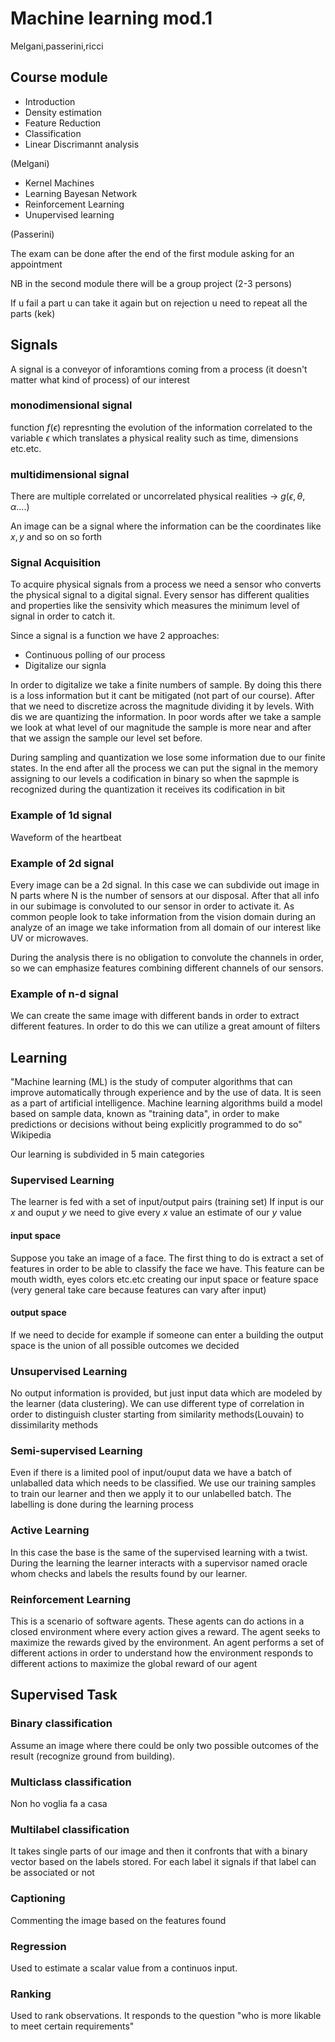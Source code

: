 # Machine learning mod.1

 Melgani,passerini,ricci

## Course module

- Introduction
- Density estimation
- Feature Reduction
- Classification
- Linear Discrimannt analysis

(Melgani)

- Kernel Machines
- Learning Bayesan Network
- Reinforcement Learning
- Unupervised learning

(Passerini)

The exam can be done after the end of the first module asking for an appointment

NB in the second module there will be a group project (2-3 persons)

If u fail a part u can take it again but on rejection u need to repeat all the parts (kek)

## Signals

A signal is a conveyor of inforamtions coming from a process (it doesn't matter what kind of process) of our interest

### monodimensional signal

function $f(\epsilon)$ represnting the evolution of the information correlated to the variable $\epsilon$ which translates a physical reality such as time, dimensions etc.etc.

### multidimensional signal

There are multiple correlated or uncorrelated physical realities -> $g(\epsilon,\theta,\alpha ....)$

An image can be a signal where the information can be the coordinates like $x,y$ and so on so forth

### Signal Acquisition

To acquire physical signals from a process we need a sensor who converts the physical signal to a digital signal. Every sensor has different qualities and properties like the sensivity which measures the minimum level of signal in order to catch it.

Since a signal is a function we have 2 approaches:

- Continuous polling of our process
- Digitalize our signla

In order to digitalize we take a finite numbers of sample. By doing this there is a loss information but it cant be mitigated (not part of our course). After that we need to discretize across the magnitude dividing it by levels. With dis we are quantizing the information. In poor words after we take a sample we look at what level of our magnitude the sample is more near and after that we assign the sample our level set before.

During sampling and quantization we lose some information due to our finite states.
In the end after all the process we can put the signal in the memory assigning to our levels a codification in binary so when the sapmple is recognized during the quantization it receives its codification in bit

### Example of 1d signal

Waveform of the heartbeat

### Example of 2d signal

Every image can be a 2d signal. In this case we can subdivide out image in N parts where N is the number of sensors at our disposal. After that all info in our subimage is convoluted to our sensor in order to activate it.
As common people look to take information from the vision domain during an analyze of an image we take information from all domain of our interest like UV or microwaves.

During the analysis there is no obligation to convolute the channels in order, so we can emphasize features combining different channels of our sensors.

### Example of n-d signal

We can create the same image with different bands in order to extract different features. In order to do this we can utilize a great amount of filters

## Learning

"Machine learning (ML) is the study of computer algorithms that can improve automatically through experience and by the use of data. It is seen as a part of artificial intelligence. Machine learning algorithms build a model based on sample data, known as "training data", in order to make predictions or decisions without being explicitly programmed to do so" Wikipedia

Our learning is subdivided in 5 main categories

### Supervised Learning

The learner is fed with a set of input/output pairs (training set)
If input is our $x$ and ouput $y$ we need to give every $x$ value an estimate of our $y$ value

#### input space

Suppose you take an image of a face. The first thing to do is extract a set of features in order to be able to classify the face we have. This feature can be mouth width, eyes colors etc.etc creating our input space or feature space (very general take care because features can vary after input)

#### output space

If we need to decide for example if someone can enter a building the output space is the union of all possible outcomes we decided

### Unsupervised Learning

No output information is provided, but just input data which are modeled by the learner (data clustering). We can use different type of correlation in order to distinguish cluster starting from similarity methods(Louvain) to dissimilarity methods

### Semi-supervised Learning

Even if there is a limited pool of input/ouput data we have a batch of unlaballed data which needs to be classified. We use our training samples to train our learner and then we apply it to our unlabelled batch. The labelling is done during the learning process

### Active Learning

In this case the base is the same of the supervised learning with a twist. During the learning the learner interacts with a supervisor named oracle whom checks and labels the results found by our learner.

### Reinforcement Learning

This is a scenario of software agents. These agents can do actions in a closed environment where every action gives a reward. The agent seeks to maximize the rewards gived by the environment. An agent performs a set of different actions in order to understand how the environment responds to different actions to maximize the global reward of our agent

## Supervised Task

### Binary classification

Assume an image where there could be only two possible outcomes of the result (recognize ground from building).

### Multiclass classification

Non ho voglia fa a casa 

### Multilabel classification

It takes single parts of our image and then it confronts that with a binary vector based on the labels stored. For each label it signals if that label can be associated or not

### Captioning

Commenting the image based on the features found

### Regression

Used to estimate a scalar value from a continuos input. 

### Ranking

Used to rank observations. It responds to the question "who is more likable to meet certain requirements"
